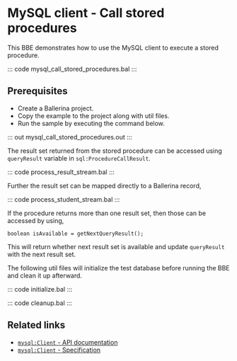# MySQL client - Call stored procedures

This BBE demonstrates how to use the MySQL client to execute a stored procedure. 

::: code mysql_call_stored_procedures.bal :::

## Prerequisites
- Create a Ballerina project.
- Copy the example to the project along with util files.
- Run the sample by executing the command below.

::: out mysql_call_stored_procedures.out :::

The result set returned from the stored procedure can be accessed using `queryResult` variable in `sql:ProcedureCallResult`.

::: code process_result_stream.bal :::

Further the result set can be mapped directly to a Ballerina record,

::: code process_student_stream.bal :::

If the procedure returns more than one result set, then those can be accessed by using,
```ballerina
boolean isAvailable = getNextQueryResult();
```
This will return whether next result set is available and update `queryResult` with the next result set.

The following util files will initialize the test database before running the BBE and clean it up afterward.

::: code initialize.bal :::

::: code cleanup.bal :::

## Related links
- [`mysql:Client` - API documentation](https://lib.ballerina.io/ballerinax/mysql/latest/)
- [`mysql:Client` - Specification](https://github.com/ballerina-platform/module-ballerinax-mysql/blob/master/docs/spec/spec.md#2-client)
